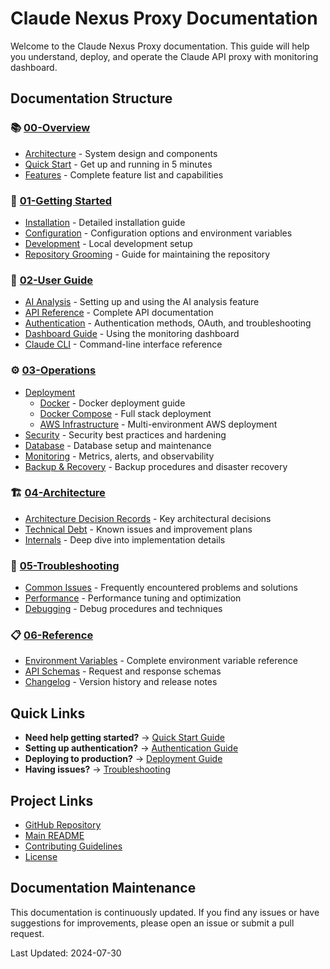 # Claude Nexus Proxy Documentation

Welcome to the Claude Nexus Proxy documentation. This guide will help you understand, deploy, and operate the Claude API proxy with monitoring dashboard.

## Documentation Structure

### 📚 [00-Overview](./00-Overview/)

- [Architecture](./00-Overview/architecture.md) - System design and components
- [Quick Start](./00-Overview/quickstart.md) - Get up and running in 5 minutes
- [Features](./00-Overview/features.md) - Complete feature list and capabilities

### 🚀 [01-Getting Started](./01-Getting-Started/)

- [Installation](./01-Getting-Started/installation.md) - Detailed installation guide
- [Configuration](./01-Getting-Started/configuration.md) - Configuration options and environment variables
- [Development](./01-Getting-Started/development.md) - Local development setup
- [Repository Grooming](./01-Getting-Started/repository-grooming.md) - Guide for maintaining the repository

### 📖 [02-User Guide](./02-User-Guide/)

- [AI Analysis](./02-User-Guide/ai-analysis.md) - Setting up and using the AI analysis feature
- [API Reference](./02-User-Guide/api-reference.md) - Complete API documentation
- [Authentication](./02-User-Guide/authentication.md) - Authentication methods, OAuth, and troubleshooting
- [Dashboard Guide](./02-User-Guide/dashboard-guide.md) - Using the monitoring dashboard
- [Claude CLI](./02-User-Guide/claude-cli.md) - Command-line interface reference

### ⚙️ [03-Operations](./03-Operations/)

- [Deployment](./03-Operations/deployment/)
  - [Docker](./03-Operations/deployment/docker.md) - Docker deployment guide
  - [Docker Compose](./03-Operations/deployment/docker-compose.md) - Full stack deployment
  - [AWS Infrastructure](./03-Operations/deployment/aws-infrastructure.md) - Multi-environment AWS deployment
- [Security](./03-Operations/security.md) - Security best practices and hardening
- [Database](./03-Operations/database.md) - Database setup and maintenance
- [Monitoring](./03-Operations/monitoring.md) - Metrics, alerts, and observability
- [Backup & Recovery](./03-Operations/backup-recovery.md) - Backup procedures and disaster recovery

### 🏗️ [04-Architecture](./04-Architecture/)

- [Architecture Decision Records](./04-Architecture/ADRs/) - Key architectural decisions
- [Technical Debt](./04-Architecture/technical-debt.md) - Known issues and improvement plans
- [Internals](./04-Architecture/internals.md) - Deep dive into implementation details

### 🔧 [05-Troubleshooting](./05-Troubleshooting/)

- [Common Issues](./05-Troubleshooting/common-issues.md) - Frequently encountered problems and solutions
- [Performance](./05-Troubleshooting/performance.md) - Performance tuning and optimization
- [Debugging](./05-Troubleshooting/debugging.md) - Debug procedures and techniques

### 📋 [06-Reference](./06-Reference/)

- [Environment Variables](./06-Reference/environment-vars.md) - Complete environment variable reference
- [API Schemas](./06-Reference/api-schemas.md) - Request and response schemas
- [Changelog](./06-Reference/changelog.md) - Version history and release notes

## Quick Links

- **Need help getting started?** → [Quick Start Guide](./00-Overview/quickstart.md)
- **Setting up authentication?** → [Authentication Guide](./02-User-Guide/authentication.md)
- **Deploying to production?** → [Deployment Guide](./03-Operations/deployment/)
- **Having issues?** → [Troubleshooting](./05-Troubleshooting/common-issues.md)

## Project Links

- [GitHub Repository](https://github.com/Moonsong-Labs/claude-nexus)
- [Main README](../README.md)
- [Contributing Guidelines](../CONTRIBUTING.md)
- [License](../LICENSE)

## Documentation Maintenance

This documentation is continuously updated. If you find any issues or have suggestions for improvements, please open an issue or submit a pull request.

Last Updated: 2024-07-30

